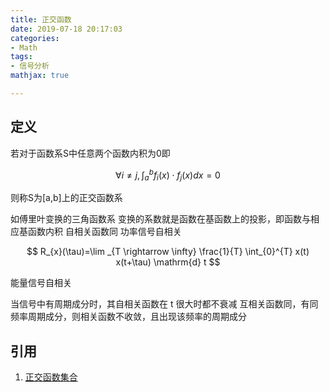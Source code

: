 ```yaml
---
title: 正交函数
date: 2019-07-18 20:17:03
categories:
- Math
tags:
- 信号分析
mathjax: true

---
```


定义
---
若对于函数系S中任意两个函数内积为0即

$$
\forall i \neq j, \int_{a}^{b} f_{i}(x) \cdot f_{j}(x) d x=0
$$

则称S为[a,b]上的正交函数系

如傅里叶变换的三角函数系
变换的系数就是函数在基函数上的投影，即函数与相应基函数内积
自相关函数同
功率信号自相关

$$
R_{x}(\tau)=\lim _{T \rightarrow \infty} \frac{1}{T} \int_{0}^{T} x(t) x(t+\tau) \mathrm{d} t
$$

能量信号自相关



当信号中有周期成分时，其自相关函数在 t 很大时都不衰减
互相关函数同，有同频率周期成分，则相关函数不收敛，且出现该频率的周期成分

引用
---
1. [正交函数集合](https://blog.csdn.net/Einstellung/article/details/77478203)